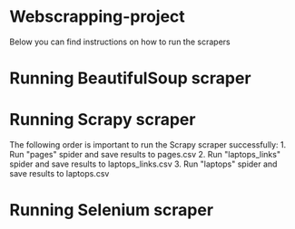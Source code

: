 # Webscrapping-project

Below you can find instructions on how to run the scrapers

# Running BeautifulSoup scraper

# Running Scrapy scraper

The following order is important to run the Scrapy scraper successfully:
	1. Run "pages" spider and save results to pages.csv
	2. Run "laptops_links" spider and save results to laptops_links.csv
	3. Run "laptops" spider and save results to laptops.csv


# Running Selenium scraper